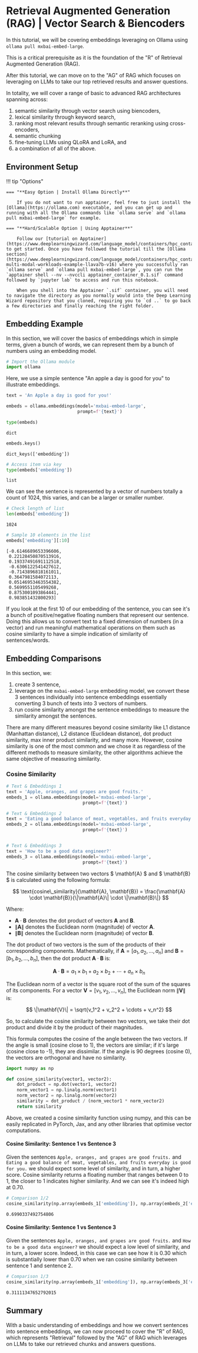 # Retrieval Augmented Generation (RAG) | Vector Search & Biencoders

In this tutorial, we will be covering embeddings leveraging on Ollama using `ollama pull mxbai-embed-large`.

This is a critical prerequisite as it is the foundation of the "R" of Retrieval Augmented Generation (RAG).

After this tutorial, we can move on to the "AG" of RAG which focuses on leveraging on LLMs to take our top retrieved results and answer questions.

In totality, we will cover a range of basic to advanced RAG architectures spanning across:

1. semantic similarity through vector search using biencoders,
2. lexical similarity through keyword search,
3. ranking most relevant results through semantic reranking using cross-encoders,
4. semantic chunking
5. fine-tuning LLMs using QLoRA and LoRA, and
6. a combination of all of the above.

## Environment Setup

!!! tip "Options"

    === "**Easy Option | Install Ollama Directly**"

        If you do not want to run apptainer, feel free to just install the [Ollama](https://ollama.com) executable, and you can get up and running with all the Ollama commands like `ollama serve` and `ollama pull mxbai-embed-large` for example.

    === "**Hard/Scalable Option | Using Apptainer**"

        Follow our [tutorial on Apptainer](https://www.deeplearningwizard.com/language_model/containers/hpc_containers_apptainer/) to get started. Once you have followed the tutorial till the [Ollama section](https://www.deeplearningwizard.com/language_model/containers/hpc_containers_apptainer/#ollama-multi-modal-workloads-example-llava7b-v16) where you successfully ran `ollama serve` and `ollama pull mxbai-embed-large`, you can run the `apptainer shell --nv --nvccli apptainer_container_0.1.sif` command followed by `jupyter lab` to access and run this notebook.
        
        When you shell into the Apptainer `.sif` container, you will need to navigate the directory as you normally would into the Deep Learning Wizard repository that you cloned, requiring you to `cd ..` to go back a few directories and finally reaching the right folder. 

## Embedding Example

In this section, we will cover the basics of embeddings which in simple terms, given a bunch of words, we can represent them by a bunch of numbers using an embedding model.


```python
# Import the Ollama module
import ollama
```

Here, we use a simple sentence "An apple a day is good for you" to illustrate embeddings.


```python
text = 'An Apple a day is good for you!'

embeds = ollama.embeddings(model='mxbai-embed-large', 
                           prompt=f'{text}')
```


```python
type(embeds)
```




    dict




```python
embeds.keys()
```




    dict_keys(['embedding'])




```python
# Access item via key
type(embeds['embedding'])
```




    list



We can see the sentence is represented by a vector of numbers totally a count of 1024, this varies, and can be a larger or smaller number.


```python
# Check length of list
len(embeds['embedding'])
```




    1024




```python
# Sample 10 elements in the list
embeds['embedding'][:10]
```




    [-0.6146689653396606,
     0.22128450870513916,
     0.19337491691112518,
     -0.6306122541427612,
     -0.7143896818161011,
     0.3647981584072113,
     0.05146953463554382,
     0.5699551105499268,
     0.8753001093864441,
     0.983851432800293]



If you look at the first 10 of our embedding of the sentence, you can see it's a bunch of positive/negative floating numbers that represent our sentence. Doing this allows us to convert text to a fixed dimension of numbers (in a vector) and run meaningful mathematical operations on them such as cosine similarity to have a simple indication of similarity of sentences/words.

## Embedding Comparisons

In this section, we:
1. create 3 sentence,
2. leverage on the `mxbai-embed-large` embedding model, we convert these 3 sentences individually into sentence embeddings essentially converting 3 bunch of texts into 3 vectors of numbers.
3. run cosine similarity amongst the sentence embeddings to measure the similarity amongst the sentences. 

There are many different measures beyond cosine similarity like L1 distance (Manhattan distance), L2 distance (Euclidean distance), dot product similarity, max inner product similarity, and many more. However, cosine similarity is one of the most common and we chose it as regardless of the different methods to measure similarity, the other algorithms achieve the same objective of measuring similarity.

### Cosine Similarity


```python
# Text & Embeddings 1
text = 'Apple, oranges, and grapes are good fruits.'
embeds_1 = ollama.embeddings(model='mxbai-embed-large', 
                             prompt=f'{text}')

# Text & Embeddings 2
text = 'Eating a good balance of meat, vegetables, and fruits everyday is good for you.'
embeds_2 = ollama.embeddings(model='mxbai-embed-large', 
                             prompt=f'{text}')


# Text & Embeddings 3
text = 'How to be a good data engineer?'
embeds_3 = ollama.embeddings(model='mxbai-embed-large', 
                             prompt=f'{text}')
```

The cosine similarity between two vectors $ \mathbf{A} $ and $ \mathbf{B} $ is calculated using the following formula:

$$
\text{cosine\_similarity}(\mathbf{A}, \mathbf{B}) = \frac{\mathbf{A} \cdot \mathbf{B}}{\|\mathbf{A}\| \cdot \|\mathbf{B}\|}
$$

Where:
- $\mathbf{A} \cdot \mathbf{B}$ denotes the dot product of vectors $\mathbf{A}$ and $\mathbf{B}$.
- $\|\mathbf{A}\|$ denotes the Euclidean norm (magnitude) of vector $\mathbf{A}$.
- $\|\mathbf{B}\|$ denotes the Euclidean norm (magnitude) of vector $\mathbf{B}$.

The dot product of two vectors is the sum of the products of their corresponding components. Mathematically, if $\mathbf{A} = [a_1, a_2, ..., a_n]$ and $\mathbf{B} = [b_1, b_2, ..., b_n]$, then the dot product $\mathbf{A} \cdot \mathbf{B}$ is:

$$
\mathbf{A} \cdot \mathbf{B} = a_1 \times b_1 + a_2 \times b_2 + \cdots + a_n \times b_n
$$

The Euclidean norm of a vector is the square root of the sum of the squares of its components. For a vector $\mathbf{V} = [v_1, v_2, ..., v_n]$, the Euclidean norm $\|\mathbf{V}\|$ is:

$$
\|\mathbf{V}\| = \sqrt{v_1^2 + v_2^2 + \cdots + v_n^2}
$$

So, to calculate the cosine similarity between two vectors, we take their dot product and divide it by the product of their magnitudes.

This formula computes the cosine of the angle between the two vectors. If the angle is small (cosine close to 1), the vectors are similar; if it's large (cosine close to -1), they are dissimilar. If the angle is 90 degrees (cosine 0), the vectors are orthogonal and have no similarity.



```python
import numpy as np

def cosine_similarity(vector1, vector2):
    dot_product = np.dot(vector1, vector2)
    norm_vector1 = np.linalg.norm(vector1)
    norm_vector2 = np.linalg.norm(vector2)
    similarity = dot_product / (norm_vector1 * norm_vector2)
    return similarity
```

Above, we created a cosine similarity function using numpy, and this can be easily replicated in PyTorch, Jax, and any other libraries that optimise vector computations.

#### Cosine Similarity: Sentence 1 vs Sentence 3

Given the sentences `Apple, oranges, and grapes are good fruits.` and `Eating a good balance of meat, vegetables, and fruits everyday is good for you.` we should expect some level of similarity, and in turn, a higher score. Cosine similarity returns a floating number that ranges between 0 to 1, the closer to 1 indicates higher similarity. And we can see it's indeed high at 0.70.


```python
# Comparison 1/2
cosine_similarity(np.array(embeds_1['embedding']), np.array(embeds_2['embedding']))
```




    0.6990337492754806



#### Cosine Similarity: Sentence 1 vs Sentence 3

Given the sentences `Apple, oranges, and grapes are good fruits.` and `How to be a good data engineer?` we should expect a low level of similarity, and in turn, a lower score. Indeed, in this case we can see how it is 0.30 which is substantially lower than 0.70 when we ran cosine similarity between sentence 1 and sentence 2.


```python
# Comparison 1/3
cosine_similarity(np.array(embeds_1['embedding']), np.array(embeds_3['embedding']))
```




    0.31111347652792015



## Summary

With a basic understanding of embeddings and how we convert sentences into sentence embeddings, we can now proceed to cover the "R" of RAG, which represents "Retrieval" followed by the "AG" of RAG which leverages on LLMs to take our retrieved chunks and answers questions.
